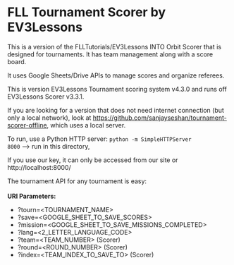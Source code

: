 # FLL Tournament Scorer by EV3Lessons

This is a version of the FLLTutorials/EV3Lessons INTO Orbit Scorer that is designed for tournaments. It has team management along with a score board.

It uses Google Sheets/Drive APIs to manage scores and organize referees.

This is version EV3Lessons Tournament scoring system v4.3.0 and runs off EV3Lessons Scorer v3.3.1.

If you are looking for a version that does not need internet connection (but only a local network), look at https://github.com/sanjayseshan/tournament-scorer-offline, which uses a local server.

To run, use a Python HTTP server:
<code>python -m SimpleHTTPServer 8000</code> --> run in this directory,

If you use our key, it can only be accessed from our site or http://localhost:8000/

The tournament API for any tournament is easy:<br><br>
<b> URI Parameters: </b>
* ?tourn=<TOURNAMENT_NAME>
* ?save=<GOOGLE_SHEET_TO_SAVE_SCORES>
* ?mission=<GOOGLE_SHEET_TO_SAVE_MISSIONS_COMPLETED>
* ?lang=<2_LETTER_LANGUAGE_CODE>
* ?team=<TEAM_NUMBER> (Scorer)
* ?round=<ROUND_NUMBER> (Scorer)
* ?index=<TEAM_INDEX_TO_SAVE_TO> (Scorer)
